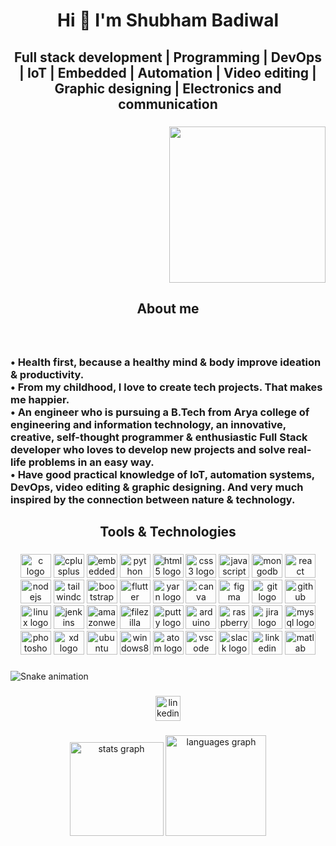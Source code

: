 <h1 align="center">Hi 👋 I'm  Shubham Badiwal</h1>

###

<h2 align="center">Full stack development | Programming | DevOps | IoT | Embedded | Automation | Video editing | Graphic designing | Electronics and communication</h2>

###

<div align="right">
  <img height="250" src="https://www.google.com/url?sa=i&url=https%3A%2F%2Ftenor.com%2Fview%2Fcoding-gif-24297652&psig=AOvVaw2NCjkv1nM_RWrAPvcol1Wz&ust=1672251040191000&source=images&cd=vfe&ved=0CBAQjRxqFwoTCLCY89uymvwCFQAAAAAdAAAAABAW"  />
</div>

###

<h2 align="center">About me</h2>

###

<br clear="both">

<h3 align="left">• Health first, because a healthy mind & body improve ideation & productivity.<br>• From my childhood, I love to create tech projects. That makes me happier. <br>• An engineer who is pursuing a B.Tech from Arya college of engineering and information technology, an innovative, creative, self-thought programmer & enthusiastic Full Stack developer who loves to develop new projects and solve real-life problems in an easy way.<br>• Have good practical knowledge of IoT, automation systems, DevOps, video editing & graphic designing. And very much inspired by the connection between nature & technology.</h3>

###

<h2 align="center">Tools & Technologies</h2>

###

<div align="center">
  <img src="https://cdn.jsdelivr.net/gh/devicons/devicon/icons/c/c-original.svg" height="38" width="49" alt="c logo"  />
  <img src="https://cdn.jsdelivr.net/gh/devicons/devicon/icons/cplusplus/cplusplus-original.svg" height="38" width="49" alt="cplusplus logo"  />
  <img src="https://cdn.jsdelivr.net/gh/devicons/devicon/icons/embeddedc/embeddedc-original.svg" height="38" width="49" alt="embeddedc logo"  />
  <img src="https://cdn.jsdelivr.net/gh/devicons/devicon/icons/python/python-original.svg" height="38" width="49" alt="python logo"  />
  <img src="https://cdn.jsdelivr.net/gh/devicons/devicon/icons/html5/html5-original.svg" height="38" width="49" alt="html5 logo"  />
  <img src="https://cdn.jsdelivr.net/gh/devicons/devicon/icons/css3/css3-original.svg" height="38" width="49" alt="css3 logo"  />
  <img src="https://cdn.jsdelivr.net/gh/devicons/devicon/icons/javascript/javascript-original.svg" height="38" width="49" alt="javascript logo"  />
  <img src="https://cdn.jsdelivr.net/gh/devicons/devicon/icons/mongodb/mongodb-original.svg" height="38" width="49" alt="mongodb logo"  />
  <img src="https://cdn.jsdelivr.net/gh/devicons/devicon/icons/react/react-original.svg" height="38" width="49" alt="react logo"  />
  <img src="https://cdn.jsdelivr.net/gh/devicons/devicon/icons/nodejs/nodejs-original.svg" height="38" width="49" alt="nodejs logo"  />
  <img src="https://cdn.jsdelivr.net/gh/devicons/devicon/icons/tailwindcss/tailwindcss-plain.svg" height="38" width="49" alt="tailwindcss logo"  />
  <img src="https://cdn.jsdelivr.net/gh/devicons/devicon/icons/bootstrap/bootstrap-original.svg" height="38" width="49" alt="bootstrap logo"  />
  <img src="https://cdn.jsdelivr.net/gh/devicons/devicon/icons/flutter/flutter-original.svg" height="38" width="49" alt="flutter logo"  />
  <img src="https://cdn.jsdelivr.net/gh/devicons/devicon/icons/yarn/yarn-original.svg" height="38" width="49" alt="yarn logo"  />
  <img src="https://cdn.jsdelivr.net/gh/devicons/devicon/icons/canva/canva-original.svg" height="38" width="49" alt="canva logo"  />
  <img src="https://cdn.jsdelivr.net/gh/devicons/devicon/icons/figma/figma-original.svg" height="38" width="49" alt="figma logo"  />
  <img src="https://cdn.jsdelivr.net/gh/devicons/devicon/icons/git/git-original.svg" height="38" width="49" alt="git logo"  />
  <img src="https://cdn.jsdelivr.net/gh/devicons/devicon/icons/github/github-original.svg" height="38" width="49" alt="github logo"  />
  <img src="https://cdn.jsdelivr.net/gh/devicons/devicon/icons/linux/linux-original.svg" height="38" width="49" alt="linux logo"  />
  <img src="https://cdn.jsdelivr.net/gh/devicons/devicon/icons/jenkins/jenkins-original.svg" height="38" width="49" alt="jenkins logo"  />
  <img src="https://cdn.jsdelivr.net/gh/devicons/devicon/icons/amazonwebservices/amazonwebservices-original.svg" height="38" width="49" alt="amazonwebservices logo"  />
  <img src="https://cdn.jsdelivr.net/gh/devicons/devicon/icons/filezilla/filezilla-plain.svg" height="38" width="49" alt="filezilla logo"  />
  <img src="https://cdn.jsdelivr.net/gh/devicons/devicon/icons/putty/putty-plain.svg" height="38" width="49" alt="putty logo"  />
  <img src="https://cdn.jsdelivr.net/gh/devicons/devicon/icons/arduino/arduino-original.svg" height="38" width="49" alt="arduino logo"  />
  <img src="https://cdn.jsdelivr.net/gh/devicons/devicon/icons/raspberrypi/raspberrypi-original.svg" height="38" width="49" alt="raspberrypi logo"  />
  <img src="https://cdn.jsdelivr.net/gh/devicons/devicon/icons/jira/jira-original.svg" height="38" width="49" alt="jira logo"  />
  <img src="https://cdn.jsdelivr.net/gh/devicons/devicon/icons/mysql/mysql-original.svg" height="38" width="49" alt="mysql logo"  />
  <img src="https://cdn.jsdelivr.net/gh/devicons/devicon/icons/photoshop/photoshop-plain.svg" height="38" width="49" alt="photoshop logo"  />
  <img src="https://cdn.jsdelivr.net/gh/devicons/devicon/icons/xd/xd-plain.svg" height="38" width="49" alt="xd logo"  />
  <img src="https://cdn.jsdelivr.net/gh/devicons/devicon/icons/ubuntu/ubuntu-plain.svg" height="38" width="49" alt="ubuntu logo"  />
  <img src="https://cdn.jsdelivr.net/gh/devicons/devicon/icons/windows8/windows8-original.svg" height="38" width="49" alt="windows8 logo"  />
  <img src="https://cdn.jsdelivr.net/gh/devicons/devicon/icons/atom/atom-original.svg" height="38" width="49" alt="atom logo"  />
  <img src="https://cdn.jsdelivr.net/gh/devicons/devicon/icons/vscode/vscode-original.svg" height="38" width="49" alt="vscode logo"  />
  <img src="https://cdn.jsdelivr.net/gh/devicons/devicon/icons/slack/slack-original.svg" height="38" width="49" alt="slack logo"  />
  <img src="https://cdn.jsdelivr.net/gh/devicons/devicon/icons/linkedin/linkedin-original.svg" height="38" width="49" alt="linkedin logo"  />
  <img src="https://cdn.jsdelivr.net/gh/devicons/devicon/icons/matlab/matlab-original.svg" height="38" width="49" alt="matlab logo"  />
</div>

###

<img src="https://raw.githubusercontent.com/badiwal/badiwal/blob/output/snake.svg" alt="Snake animation" />

###

<div align="center">
  <a href="https://www.linkedin.com/in/shubham-badiwal-81a233142" target="_blank">
    <img src="https://img.shields.io/static/v1?message=LinkedIn&logo=linkedin&label=&color=0077B5&logoColor=white&labelColor=&style=for-the-badge" height="40" alt="linkedin logo"  />
  </a>
</div>

###

<div align="center">
  <img src="https://github-readme-stats.vercel.app/api?hide_title=false&hide_rank=false&show_icons=true&include_all_commits=true&count_private=true&disable_animations=false&theme=react&locale=en&hide_border=false&username=badiwal" height="150" alt="stats graph"  />
  <img src="https://github-readme-stats.vercel.app/api/top-langs?locale=en&hide_title=false&layout=default &card_width=320&langs_count=11&theme=react&hide_border=false&username=badiwal" height="161" alt="languages graph"  />
</div>

###
